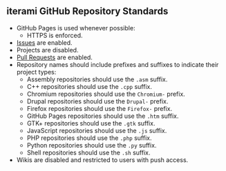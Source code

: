 iterami GitHub Repository Standards
-----------------------------------

* GitHub Pages is used whenever possible:
  * HTTPS is enforced.
* [Issues](https://github.com/iterami/Documentation.htm/blob/gh-pages/standards/issues.md) are enabled.
* Projects are disabled.
* [Pull Requests](https://github.com/iterami/Documentation.htm/blob/gh-pages/standards/pull-requests.md) are enabled.
* Repository names should include prefixes and suffixes to indicate their project types:
  * Assembly repositories should use the `.asm` suffix.
  * C++ repositories should use the `.cpp` suffix.
  * Chromium repositories should use the `Chromium-` prefix.
  * Drupal repositories should use the `Drupal-` prefix.
  * Firefox repositories should use the `Firefox-` prefix.
  * GitHub Pages repositories should use the `.htm` suffix.
  * GTK+ repositories should use the `.gtk` suffix.
  * JavaScript repositories should use the `.js` suffix.
  * PHP repositories should use the `.php` suffix.
  * Python repositories should use the `.py` suffix.
  * Shell repositories should use the `.sh` suffix.
* Wikis are disabled and restricted to users with push access.
